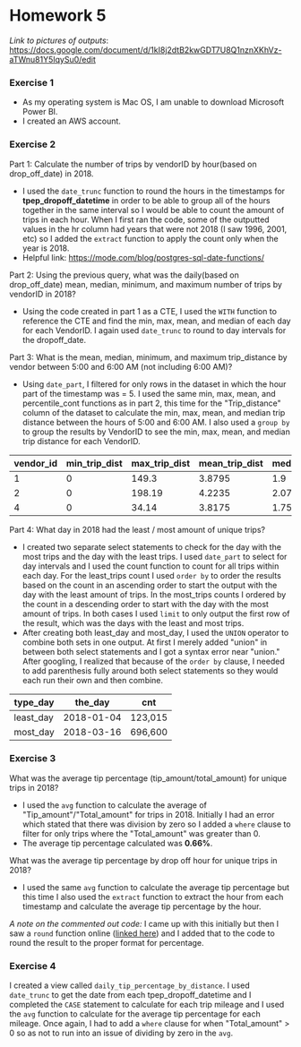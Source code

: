 # Homework 5

*Link to pictures of outputs*: https://docs.google.com/document/d/1kI8j2dtB2kwGDT7U8Q1nznXKhVz-aTWnu81Y5IqySu0/edit

### Exercise 1

- As my operating system is Mac OS, I am unable to download Microsoft Power BI.
- I created an AWS account.


### Exercise 2

Part 1: Calculate the number of trips by vendorID by hour(based on drop_off_date) in 2018.

- I used the `date_trunc` function to round the hours in the timestamps for **tpep_dropoff_datetime** in order to be able to group all of the hours together in the same interval so I would be able to count the amount of trips in each hour. When I first ran the code, some of the outputted values in the hr column had years that were not 2018 (I saw 1996, 2001, etc) so I added the `extract` function to apply the count only when the year is 2018. 
- Helpful link: https://mode.com/blog/postgres-sql-date-functions/ 

Part 2: Using the previous query, what was the daily(based on drop_off_date) mean, median, minimum, and maximum number of trips by vendorID in 2018?

- Using the code created in part 1 as a CTE, I used the `WITH` function to reference the CTE and find the min, max, mean, and median of each day for each VendorID. I again used `date_trunc` to round to day intervals for the dropoff_date. 

Part 3: What is the mean, median, minimum, and maximum trip_distance by vendor between 5:00 and 6:00 AM (not including 6:00 AM)?

- Using `date_part`, I filtered for only rows in the dataset in which the hour part of the timestamp was = 5. I used the same min, max, mean, and percentile_cont functions as in part 2, this time for the "Trip_distance" column of the dataset to calculate the min, max, mean, and median trip distance between the hours of 5:00 and 6:00 AM. I also used a `group by` to group the results by VendorID to see the min, max, mean, and median trip distance for each VendorID. 

|vendor_id|min_trip_dist|max_trip_dist|mean_trip_dist|median_dist|
|--|--|--|--|--|
|1|0|149.3|3.8795|1.9|
|2|0|198.19|4.2235|2.07|
|4|0|34.14|3.8175|1.755|


Part 4: What day in 2018 had the least / most amount of unique trips?

- I created two separate select statements to check for the day with the most trips and the day with the least trips. I used `date_part` to select for day intervals and I used the count function to count for all trips within each day. For the least_trips count I used `order by` to order the results based on the count in an ascending order to start the output with the day with the least amount of trips. In the most_trips counts I ordered by the count in a descending order to start with the day with the most amount of trips. In both cases I used `limit` to only output the first row of the result, which was the days with the least and most trips. 
- After creating both least_day and most_day, I used the `UNION` operator to combine both sets in one output. At first I merely added "union" in between both select statements and I got a syntax error near "union." After googling, I realized that because of the `order by` clause, I needed to add parenthesis fully around both select statements so they would each run their own and then combine. 

|type_day|the_day|cnt|
|--|--|--|
|least_day|2018-01-04|123,015|
|most_day|2018-03-16|696,600|

### Exercise 3

What was the average tip percentage (tip_amount/total_amount) for unique trips in 2018?

- I used the `avg` function to calculate the average of "Tip_amount"/"Total_amount" for trips in 2018. Initially I had an error which stated that there was division by zero so I added a `where` clause to filter for only trips where the "Total_amount" was greater than 0. 
- The average tip percentage calculated was **0.66%**.

What was the average tip percentage by drop off hour for unique trips in 2018?

- I used the same `avg` function to calculate the average tip percentage but this time I also used the `extract` function to extract the hour from each timestamp and calculate the average tip percentage by the hour. 

*A note on the commented out code:* I came up with this initially but then I saw a `round` function online ([linked here](https://www.sisense.com/blog/weighted-vs-unweighted-averages/)) and I added that to the code to round the result to the proper format for percentage.  

### Exercise 4

I created a view called `daily_tip_percentage_by_distance`. I used `date_trunc` to get the date from each tpep_dropoff_datetime and I completed the `CASE` statement to calculate for each trip mileage and I used the `avg` function to calculate for the average tip percentage for each mileage. Once again, I had to add a `where` clause for when "Total_amount" > 0 so as not to run into an issue of dividing by zero in the `avg`. 

